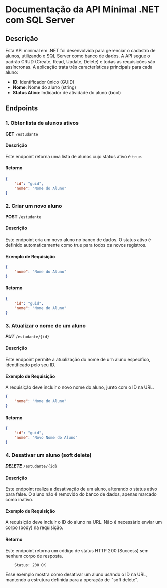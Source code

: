 # Documentação da API Minimal .NET com SQL Server

## Descrição
Esta API minimal em .NET foi desenvolvida para gerenciar o cadastro de alunos, utilizando o SQL Server como banco de dados. A API segue o padrão CRUD (Create, Read, Update, Delete) e todas as requisições são assíncronas. A aplicação trata três características principais para cada aluno:

- **ID**: Identificador único (GUID)
- **Nome**: Nome do aluno (string)
- **Status Ativo**: Indicador de atividade do aluno (bool)

## Endpoints

### 1. Obter lista de alunos ativos

**GET** `/estudante`

#### Descrição
Este endpoint retorna uma lista de alunos cujo status ativo é `true`.

#### Retorno
````json
{
    "id": "guid",
    "nome": "Nome do Aluno"
}
````

### 2. Criar um novo aluno

**POST** `/estudante`

#### Descrição
Este endpoint cria um novo aluno no banco de dados. O status ativo é definido automaticamente como true para todos os novos registros.

#### Exemplo de Requisição

````json
{
    "nome": "Nome do Aluno"
}
````

#### Retorno
````json
{
    "id": "guid",
    "nome": "Nome do Aluno"
}
````

### 3. Atualizar o nome de um aluno

***PUT*** `/estudante/{id}`

#### Descrição
Este endpoint permite a atualização do nome de um aluno específico, identificado pelo seu ID.

#### Exemplo de Requisição
A requisição deve incluir o novo nome do aluno, junto com o ID na URL.

````json
{
    "nome": "Nome do Aluno"
}
````

#### Retorno
````json
{
    "id": "guid",
    "nome": "Novo Nome do Aluno"
}
````

### 4. Desativar um aluno (soft delete)
***DELETE*** `/estudante/{id}`

#### Descrição
Este endpoint realiza a desativação de um aluno, alterando o status ativo para false. O aluno não é removido do banco de dados, apenas marcado como inativo.

#### Exemplo de Requisição
A requisição deve incluir o ID do aluno na URL. Não é necessário enviar um corpo (body) na requisição.

#### Retorno
Este endpoint retorna um código de status HTTP 200 (Success) sem nenhum corpo de resposta.

````html
    Status: 200 OK
````
Esse exemplo mostra como desativar um aluno usando o ID na URL, mantendo a estrutura definida para a operação de "soft delete".
